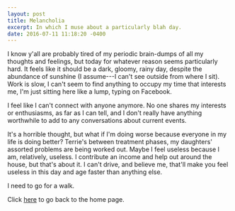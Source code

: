 ```yaml
---
layout: post
title: Melancholia
excerpt: In which I muse about a particularly blah day.
date: 2016-07-11 11:18:20 -0400
---
```


I know y'all are probably tired of my periodic brain-dumps of all my
thoughts and feelings, but today for whatever reason seems
particularly hard.  It feels like it should be a dark, gloomy, rainy
day, despite the abundance of sunshine (I assume---I can't see outside
from where I sit).  Work is slow, I can't seem to find anything to
occupy my time that interests me, I'm just sitting here like a lump,
typing on Facebook.

I feel like I can't connect with anyone anymore.  No one shares my
interests or enthusiasms, as far as I can tell, and I don't really
have anything worthwhile to add to any conversations about current
events.

It's a horrible thought, but what if I'm doing worse because everyone
in my life is doing better?  Terrie's between treatment phases, my
daughters' assorted problems are being worked out.  Maybe I feel
useless because I am, relatively, useless.  I contribute an income and
help out around the house, but that's about it.  I can't drive, and
believe me, that'll make you feel useless in this day and age faster
than anything else.

I need to go for a walk.


Click [here](http://goltz20707.mmert.org/) to go back to the home page.


